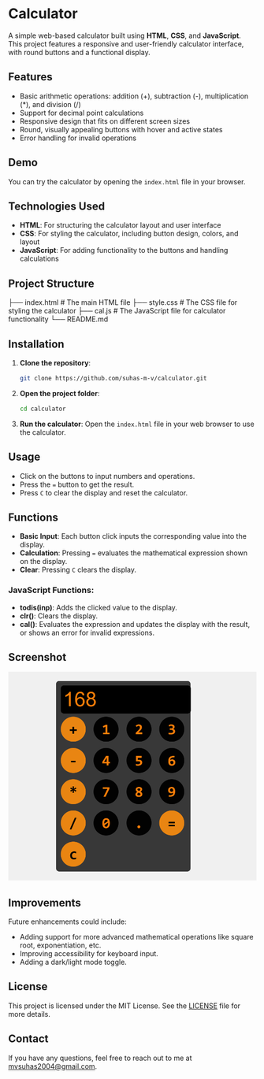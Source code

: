 # Calculator

A simple web-based calculator built using **HTML**, **CSS**, and **JavaScript**. This project features a responsive and user-friendly calculator interface, with round buttons and a functional display.

## Features

- Basic arithmetic operations: addition (+), subtraction (-), multiplication (*), and division (/)
- Support for decimal point calculations
- Responsive design that fits on different screen sizes
- Round, visually appealing buttons with hover and active states
- Error handling for invalid operations

## Demo

You can try the calculator by opening the `index.html` file in your browser.

## Technologies Used

- **HTML**: For structuring the calculator layout and user interface
- **CSS**: For styling the calculator, including button design, colors, and layout
- **JavaScript**: For adding functionality to the buttons and handling calculations

## Project Structure

├── index.html # The main HTML file 
├── style.css # The CSS file for styling the calculator 
├── cal.js # The JavaScript file for calculator functionality 
└── README.md 

## Installation

1. **Clone the repository**:
    ```bash
    git clone https://github.com/suhas-m-v/calculator.git
    ```

2. **Open the project folder**:
    ```bash
    cd calculator
    ```

3. **Run the calculator**:
    Open the `index.html` file in your web browser to use the calculator.

## Usage

- Click on the buttons to input numbers and operations.
- Press the `=` button to get the result.
- Press `C` to clear the display and reset the calculator.

## Functions

- **Basic Input**: Each button click inputs the corresponding value into the display.
- **Calculation**: Pressing `=` evaluates the mathematical expression shown on the display.
- **Clear**: Pressing `C` clears the display.
  
### JavaScript Functions:

- **todis(inp)**: Adds the clicked value to the display.
- **clr()**: Clears the display.
- **cal()**: Evaluates the expression and updates the display with the result, or shows an error for invalid expressions.

## Screenshot
![Calculator Screenshot](https://github.com/suhas-m-v/Calculator/blob/6bc9e9f8c7d74e5e7f5113435d4b99812c8b7ba0/Screenshot%202024-10-12%20114417.png)
## Improvements
Future enhancements could include:
- Adding support for more advanced mathematical operations like square root, exponentiation, etc.
- Improving accessibility for keyboard input.
- Adding a dark/light mode toggle.

## License

This project is licensed under the MIT License. See the [LICENSE](LICENSE) file for more details.

## Contact

If you have any questions, feel free to reach out to me at [mvsuhas2004@gmail.com](mailto:mvsuhas2004@gmail.com).
